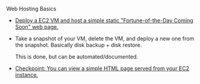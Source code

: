 Web Hosting Basics

* [Deploy a EC2 VM and host a simple static "Fortune-of-the-Day Coming Soon" web page.](https://github.com/Andrews-repo/AWS-Project/blob/master/Basic%20Web%20Host/Webserver-ENI.yml)

* Take a snapshot of your VM, delete the VM, and deploy a new one from the snapshot. Basically disk backup + disk restore.
  
  This is done, but can be automated/documented.
  
* [Checkpoint: You can view a simple HTML page served from your EC2 instance.](https://github.com/Andrews-repo/AWS-Project/blob/master/Basic%20Web%20Host/Webserver-ENI.yml)
  
 
